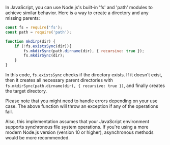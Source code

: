 In JavaScript, you can use Node.js's built-in 'fs' and 'path' modules to achieve similar behavior. Here is a way to create a directory and any missing parents:

```javascript
const fs = require('fs');
const path = require('path');

function mkdirp(dir) {
    if (!fs.existsSync(dir)){
        fs.mkdirSync(path.dirname(dir), { recursive: true });
        fs.mkdirSync(dir);
    }
}
```
In this code, `fs.existsSync` checks if the directory exists. If it doesn't exist, then it creates all necessary parent directories with `fs.mkdirSync(path.dirname(dir), { recursive: true })`, and finally creates the target directory.

Please note that you might need to handle errors depending on your use case. The above function will throw an exception if any of the operations fail.

Also, this implementation assumes that your JavaScript environment supports synchronous file system operations. If you're using a more modern Node.js version (version 10 or higher), asynchronous methods would be more recommended.
